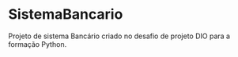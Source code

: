 # SistemaBancario

Projeto de sistema Bancário criado no desafio de projeto DIO para a formação Python.
